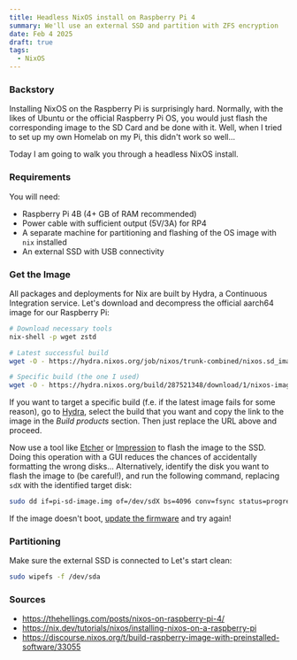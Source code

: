 ```yaml
---
title: Headless NixOS install on Raspberry Pi 4
summary: We'll use an external SSD and partition with ZFS encryption
date: Feb 4 2025
draft: true
tags:
  - NixOS
---
```


### Backstory
Installing NixOS on the Raspberry Pi is surprisingly hard. Normally, with the likes of Ubuntu or the official Raspberry Pi OS, you would just flash the corresponding image to the SD Card and be done with it. Well, when I tried to set up my own Homelab on my Pi, this didn't work so well...

Today I am going to walk you through a headless NixOS install.

### Requirements
You will need:
- Raspberry Pi 4B (4+ GB of RAM recommended)
- Power cable with sufficient output (5V/3A) for RP4
- A separate machine for partitioning and flashing of the OS image with `nix` installed
- An external SSD with USB connectivity

### Get the Image
All packages and deployments for Nix are built by Hydra, a Continuous Integration service. Let's download and decompress the official aarch64 image for our Raspberry Pi:

```sh
# Download necessary tools
nix-shell -p wget zstd

# Latest successful build
wget -O - https://hydra.nixos.org/job/nixos/trunk-combined/nixos.sd_image.aarch64-linux/latest-finished/download-by-type/file/sd-image | unzstd -d -o pi-sd-image.img

# Specific build (the one I used)
wget -O - https://hydra.nixos.org/build/287521348/download/1/nixos-image-sd-card-25.05beta747070.c6e957d81b96-aarch64-linux.img.zst | unzstd -d -o pi-sd-image.img
```
If you want to target a specific build (f.e. if the latest image fails for some reason), go to [Hydra](https://hydra.nixos.org/job/nixos/trunk-combined/nixos.sd_image.aarch64-linux), select the build that you want and copy the link to the image in the *Build products* section. Then just replace the URL above and proceed.

Now use a tool like [Etcher](https://www.balena.io/etcher/) or [Impression](https://apps.gnome.org/Impression/) to flash the image to the SSD. Doing this operation with a GUI reduces the chances of accidentally formatting the wrong disks...
Alternatively, identify the disk you want to flash the image to (be careful!), and run the following command, replacing `sdX` with the identified target disk:
```sh
sudo dd if=pi-sd-image.img of=/dev/sdX bs=4096 conv=fsync status=progress
```

If the image doesn't boot, [update the firmware](https://www.raspberrypi.com/documentation/computers/raspberry-pi.html#bootloader_update_stable) and try again!

### Partitioning
Make sure the external SSD is connected to 
Let's start clean:
```sh
sudo wipefs -f /dev/sda
```

### Sources
- https://thehellings.com/posts/nixos-on-raspberry-pi-4/
- https://nix.dev/tutorials/nixos/installing-nixos-on-a-raspberry-pi
- https://discourse.nixos.org/t/build-raspberry-image-with-preinstalled-software/33055
